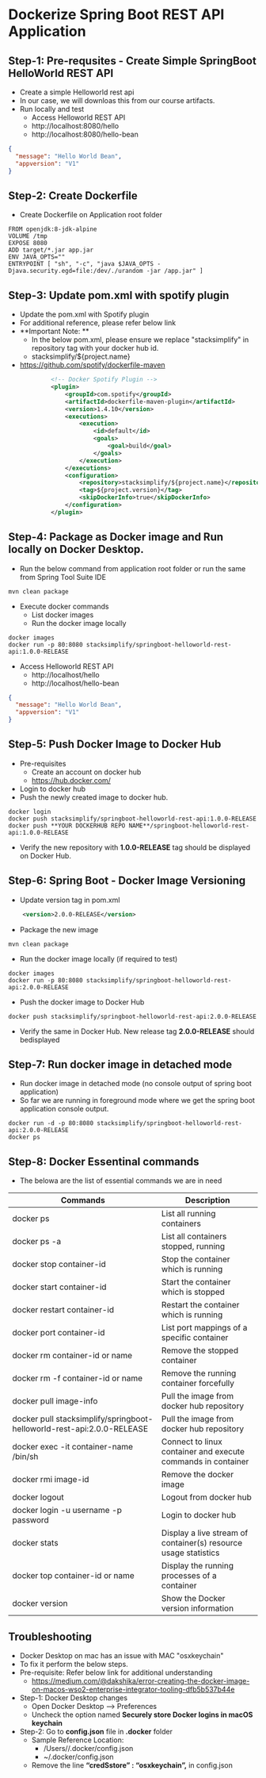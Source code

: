 # Dockerize Spring Boot REST API Application

## Step-1: Pre-requsites - Create Simple SpringBoot HelloWorld REST API
- Create a simple Helloworld rest api
- In our case, we will downloas this from our course artifacts. 
- Run locally and test
    - Access Helloworld REST API
    - http://localhost:8080/hello
    - http://localhost:8080/hello-bean
```json
{
  "message": "Hello World Bean",
  "appversion": "V1"
}
```

## Step-2: Create Dockerfile
- Create Dockerfile on Application root folder

```
FROM openjdk:8-jdk-alpine
VOLUME /tmp
EXPOSE 8080
ADD target/*.jar app.jar
ENV JAVA_OPTS=""
ENTRYPOINT [ "sh", "-c", "java $JAVA_OPTS -Djava.security.egd=file:/dev/./urandom -jar /app.jar" ]
```

## Step-3: Update pom.xml with spotify plugin
- Update the pom.xml with Spotify plugin
- For additional reference, please refer below link
- **Important Note: ** 
    - In the below pom.xml, please ensure we replace "stacksimplify" in repository tag with your docker hub id. 
    - <repository>stacksimplify/${project.name}</repository>
- https://github.com/spotify/dockerfile-maven
```xml
			<!-- Docker Spotify Plugin -->
			<plugin>
				<groupId>com.spotify</groupId>
				<artifactId>dockerfile-maven-plugin</artifactId>
				<version>1.4.10</version>
				<executions>
					<execution>
						<id>default</id>
						<goals>
							<goal>build</goal>
						</goals>
					</execution>
				</executions>
				<configuration>
					<repository>stacksimplify/${project.name}</repository>
					<tag>${project.version}</tag>
					<skipDockerInfo>true</skipDockerInfo>
				</configuration>
			</plugin>
```

## Step-4: Package as Docker image and Run locally on Docker Desktop.
- Run the below command from application root folder or run the same from Spring Tool Suite IDE
```
mvn clean package  
```
- Execute docker commands 
    - List docker images 
    - Run the docker image locally
```
docker images
docker run -p 80:8080 stacksimplify/springboot-helloworld-rest-api:1.0.0-RELEASE
```
- Access Helloworld REST API
    - http://localhost/hello
    - http://localhost/hello-bean
```json
{
  "message": "Hello World Bean",
  "appversion": "V1"
}
```

## Step-5: Push Docker Image to Docker Hub
- Pre-requisites
    - Create an account on docker hub 
    - https://hub.docker.com/
- Login to docker hub
- Push the newly created image to docker hub.     
```
docker login
docker push stacksimplify/springboot-helloworld-rest-api:1.0.0-RELEASE
docker push **YOUR DOCKERHUB REPO NAME**/springboot-helloworld-rest-api:1.0.0-RELEASE
```
- Verify the new repository with **1.0.0-RELEASE** tag should be displayed on Docker Hub.

## Step-6: Spring Boot - Docker Image Versioning
- Update version tag in pom.xml
```xml
	<version>2.0.0-RELEASE</version>
```
- Package the new image
```
mvn clean package
```
- Run the docker image locally (if required to test)
```
docker images
docker run -p 80:8080 stacksimplify/springboot-helloworld-rest-api:2.0.0-RELEASE
```
- Push the docker image to Docker Hub
```
docker push stacksimplify/springboot-helloworld-rest-api:2.0.0-RELEASE
```
- Verify the same in Docker Hub. New release tag **2.0.0-RELEASE** should bedisplayed

## Step-7: Run docker image in detached mode
- Run docker image in detached mode (no console output of spring boot application)
- So far we are running in foreground mode where we get the spring boot application console output. 
```
docker run -d -p 80:8080 stacksimplify/springboot-helloworld-rest-api:2.0.0-RELEASE
docker ps
```

## Step-8: Docker Essentinal commands 
- The belowa are the list of essential commands we are in need 

|     Commands                 |    Description                                  |
| ------------------------------- | --------------------------------------------- |
| docker ps | List all running containers |
| docker ps -a | List all containers stopped, running |
| docker stop container-id | Stop the container which is running |
| docker start container-id | Start the container which is stopped |
| docker restart container-id | Restart the container which is running |
| docker port container-id | List port mappings of a specific container |
| docker rm container-id or name | Remove the stopped container |
| docker rm -f container-id or name| Remove the running container forcefully |
| docker pull image-info | Pull the image from docker hub repository |
| docker pull stacksimplify/springboot-helloworld-rest-api:2.0.0-RELEASE | Pull the image from docker hub repository |
| docker exec -it container-name /bin/sh | Connect to linux container and execute commands in container |
| docker rmi image-id | Remove the docker image |
| docker logout | Logout from docker hub |
| docker login -u username -p password | Login to docker hub |
| docker stats | Display a live stream of container(s) resource usage statistics |
| docker top container-id or name | Display the running processes of a container |
| docker version | Show the Docker version information |

## Troubleshooting 
- Docker Desktop on mac has an issue with MAC "osxkeychain"
- To fix it perform the below steps.
- Pre-requisite: Refer below link for additional understanding
	- https://medium.com/@dakshika/error-creating-the-docker-image-on-macos-wso2-enterprise-integrator-tooling-dfb5b537b44e
- Step-1: Docker Desktop changes
	- Open Docker Desktop --> Preferences
	- Uncheck the option named **Securely store Docker logins in macOS keychain**
- Step-2: Go to **config.json** file in **.docker** folder		
	- Sample Reference Location: 
		- /Users/<userid>/.docker/config.json
		- ~/.docker/config.json
	- Remove the line **“credSstore” : “osxkeychain”,** in config.json
